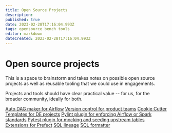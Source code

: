 ```yaml
---
title: Open Source Projects
description: 
published: true
date: 2023-02-28T17:16:04.993Z
tags: opensource bench tools
editor: markdown
dateCreated: 2023-02-28T17:16:04.993Z
---
```


# Open source projects
This is a space to brainstorm and takes notes on possible open source projects as well as reusable tooling that we could use in engagements.

Projects and tools should have clear practical value -- for us, for the broader community, ideally for both.

[Auto DAG maker for Airflow](/bench/open-source-projects/auto-dag-maker)
[Version control for product teams](/bench/open-source-projects/product-version-control)
[Cookie Cutter Templates for DE projects](/bench/open-source-projects/cookie-cutter-temaples)
[Pylint plugin for enforcing Airflow or Spark standards](/bench/open-source-projects/pylint-plugin)
[Pytest plugin for mocking and seeding upstream tables](/bench/open-source-projects/pytest-plugin)
[Extensions for Prefect](/bench/open-source-projects/prefect-extensions)
[SQL lineage](/bench/open-source-projects/sql-lineage)
[SQL formatter](/bench/open-source-projects/sql-formatter)


